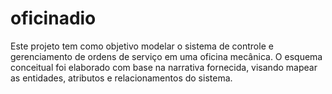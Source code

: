# oficinadio
Este projeto tem como objetivo modelar o sistema de controle e gerenciamento de ordens de serviço em uma oficina mecânica. O esquema conceitual foi elaborado com base na narrativa fornecida, visando mapear as entidades, atributos e relacionamentos do sistema.

